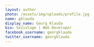 ```yaml
---
layout: author
photo: /assets/img/uploads/profile.jpg
name: gklauda
display_name: Georg Klauda
bio: Soziologe | Web Developer
facebook_username: georgklauda
twitter_username: georgklauda
---
```

